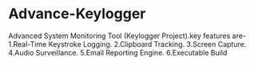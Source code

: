 # Advance-Keylogger
Advanced System Monitoring Tool (Keylogger Project).key features are-
 1.Real-Time Keystroke Logging.
 2.Clipboard Tracking.
 3.Screen Capture.
 4.Audio Surveillance.
 5.Email Reporting Engine.
 6.Executable Build

